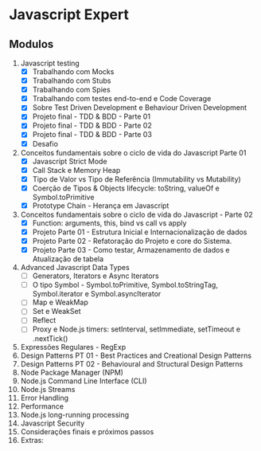 # Javascript Expert

## Modulos

1. Javascript testing
    - [x] Trabalhando com Mocks
    - [x] Trabalhando com Stubs
    - [x] Trabalhando com Spies
    - [x] Trabalhando com testes end-to-end e Code Coverage
    - [x] Sobre Test Driven Development e Behaviour Driven Development
    - [x] Projeto final - TDD & BDD - Parte 01
    - [x] Projeto final - TDD & BDD - Parte 02
    - [x] Projeto final - TDD & BDD - Parte 03
    - [x] Desafio
2. Conceitos fundamentais sobre o ciclo de vida do Javascript Parte 01
    - [x] Javascript Strict Mode
    - [x] Call Stack e Memory Heap
    - [x] Tipo de Valor vs Tipo de Referência (Immutability vs Mutability)
    - [x] Coerção de Tipos &amp; Objects lifecycle: toString, valueOf e Symbol.toPrimitive
    - [x] Prototype Chain -  Herança em Javascript
3. Conceitos fundamentais sobre o ciclo de vida do Javascript - Parte 02
    - [x] Function: arguments, this, bind vs call vs apply
    - [x] Projeto Parte 01 - Estrutura Inicial e Internacionalização de dados
    - [x] Projeto Parte 02 - Refatoração do Projeto e core do Sistema.
    - [x] Projeto Parte 03 - Como testar, Armazenamento de dados e Atualização de tabela
4. Advanced Javascript Data Types
    - [ ] Generators, Iterators e Async Iterators
    - [ ] O tipo Symbol - Symbol.toPrimitive, Symbol.toStringTag, Symbol.iterator e Symbol.asyncIterator
    - [ ] Map e WeakMap
    - [ ] Set e WeakSet
    - [ ] Reflect
    - [ ] Proxy e Node.js timers: setInterval, setImmediate, setTimeout e .nextTick()
5. Expressões Regulares - RegExp
6. Design Patterns PT 01 - Best Practices and Creational Design Patterns
7. Design Patterns PT 02 - Behavioural and Structural Design Patterns
8. Node Package Manager (NPM)
9. Node.js Command Line Interface (CLI)
10. Node.js Streams
11. Error Handling
12. Performance 
13. Node.js long-running processing
14. Javascript Security
15. Considerações finais e próximos passos
16. Extras: